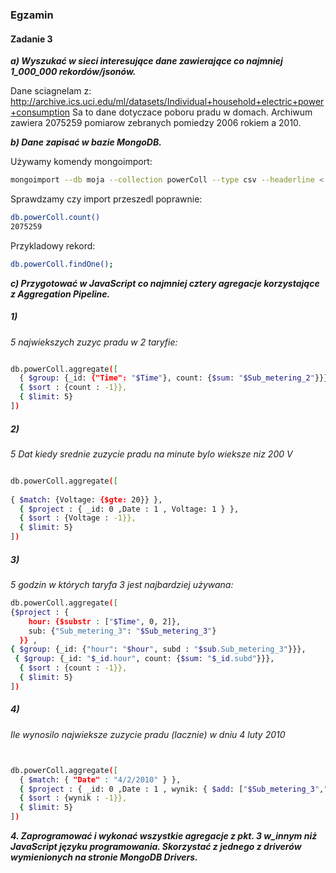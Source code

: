 ### Egzamin

#### Zadanie 3

***a) Wyszukać w sieci interesujące dane zawierające co najmniej 1_000_000 rekordów/jsonów.***

Dane sciagnelam z: http://archive.ics.uci.edu/ml/datasets/Individual+household+electric+power+consumption
Sa to dane dotyczace poboru pradu w domach. Archiwum zawiera 2075259 pomiarow zebranych pomiedzy 2006 rokiem a 2010.
 
 
***b) Dane zapisać w bazie MongoDB.***


Używamy komendy mongoimport:
``` sh
mongoimport --db moja --collection powerColl --type csv --headerline < household_power_consumption.txt 

```

Sprawdzamy czy import przeszedl poprawnie:
``` sh
db.powerColl.count()
2075259
```

Przykladowy rekord:

``` sh
db.powerColl.findOne(); 
```


***c) Przygotować w JavaScript co najmniej cztery agregacje korzystające z Aggregation Pipeline.***
  
#####  1)
*5 najwiekszych zuzyc pradu w 2 taryfie:*

``` sh

db.powerColl.aggregate([ 
  { $group: {_id: {"Time": "$Time"}, count: {$sum: "$Sub_metering_2"}}},
  { $sort : {count : -1}},
  { $limit: 5}
])
```



#####  2)
*5 Dat kiedy srednie zuzycie pradu na minute bylo wieksze niz 200 V*

``` sh

db.powerColl.aggregate([ 
 
{ $match: {Voltage: {$gte: 20}} }, 
  { $project : { _id: 0 ,Date : 1 , Voltage: 1 } },
  { $sort : {Voltage : -1}},
  { $limit: 5}
])
```


##### 3)
*5 godzin w których taryfa 3 jest najbardziej używana:*



``` sh
db.powerColl.aggregate([  
{$project : {
    hour: {$substr : ["$Time", 0, 2]},
    sub: {"Sub_metering_3": "$Sub_metering_3"}
  }} ,
{ $group: {_id: {"hour": "$hour", subd : "$sub.Sub_metering_3"}}},
 { $group: {_id: "$_id.hour", count: {$sum: "$_id.subd"}}},
  { $sort : {count : -1}},
  { $limit: 5}
])

```


##### 4)
*Ile wynosilo najwieksze zuzycie pradu (lacznie) w dniu 4 luty 2010*

``` sh


db.powerColl.aggregate([ 
  { $match: { "Date" : "4/2/2010" } },
  { $project : { _id: 0 ,Date : 1 , wynik: { $add: ["$Sub_metering_3","$Sub_metering_2", "$Sub_metering_1"] } } },
  { $sort : {wynik : -1}},
  { $limit: 5}
])
``` 

***4. Zaprogramować i wykonać wszystkie agregacje z pkt. 3 w_innym niż JavaScript języku programowania. Skorzystać z jednego z driverów wymienionych na stronie MongoDB Drivers.***
